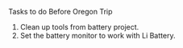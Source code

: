 Tasks to do Before Oregon Trip

1. Clean up tools from battery project.
2. Set the battery monitor to work with Li Battery. 
